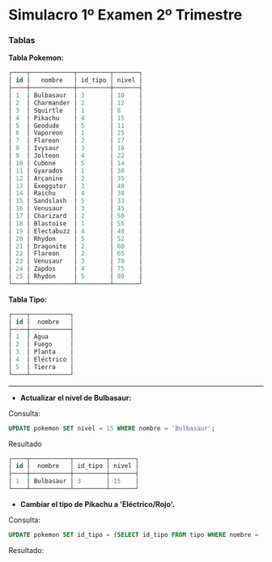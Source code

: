 # Simulacro 1º Examen 2º Trimestre

### Tablas

**Tabla Pokemon:**

``` sql
┌────┬────────────┬─────────┬───────┐
│ id │   nombre   │ id_tipo │ nivel │
├────┼────────────┼─────────┼───────┤
│ 1  │ Bulbasaur  │ 3       │ 10    │
│ 2  │ Charmander │ 2       │ 12    │
│ 3  │ Squirtle   │ 1       │ 8     │
│ 4  │ Pikachu    │ 4       │ 15    │
│ 5  │ Geodude    │ 5       │ 11    │
│ 6  │ Vaporeon   │ 1       │ 25    │
│ 7  │ Flareon    │ 2       │ 27    │
│ 8  │ Ivysaur    │ 3       │ 18    │
│ 9  │ Jolteon    │ 4       │ 22    │
│ 10 │ Cubone     │ 5       │ 14    │
│ 11 │ Gyarados   │ 1       │ 30    │
│ 12 │ Arcanine   │ 2       │ 35    │
│ 13 │ Exeggutor  │ 3       │ 40    │
│ 14 │ Raichu     │ 4       │ 38    │
│ 15 │ Sandslash  │ 5       │ 33    │
│ 16 │ Venusaur   │ 3       │ 45    │
│ 17 │ Charizard  │ 2       │ 50    │
│ 18 │ Blastoise  │ 1       │ 55    │
│ 19 │ Electabuzz │ 4       │ 48    │
│ 20 │ Rhydon     │ 5       │ 52    │
│ 21 │ Dragonite  │ 2       │ 60    │
│ 22 │ Flareon    │ 2       │ 65    │
│ 23 │ Venusaur   │ 3       │ 70    │
│ 24 │ Zapdos     │ 4       │ 75    │
│ 25 │ Rhydon     │ 5       │ 80    │
└────┴────────────┴─────────┴───────┘
```
**Tabla Tipo:**

``` sql
┌────┬───────────┐
│ id │  nombre   │
├────┼───────────┤
│ 1  │ Agua      │
│ 2  │ Fuego     │
│ 3  │ Planta    │
│ 4  │ Eléctrico │
│ 5  │ Tierra    │
└────┴───────────┘
```

---

- **Actualizar el nivel de Bulbasaur:**

Consulta:

``` sql 
UPDATE pokemon SET nivel = 15 WHERE nombre = 'Bulbasaur';
```

Resultado

``` sql
┌────┬───────────┬─────────┬───────┐
│ id │  nombre   │ id_tipo │ nivel │
├────┼───────────┼─────────┼───────┤
│ 1  │ Bulbasaur │ 3       │ 15    │
└────┴───────────┴─────────┴───────┘
```

- **Cambiar el tipo de Pikachu a 'Eléctrico/Rojo'.**

Consulta:

``` sql
UPDATE pokemon SET id_tipo = (SELECT id_tipo FROM tipo WHERE nombre = 'Eléctrico/Rojo') WHERE nombre = 'Pikachu';'; 
```

Resultado: 